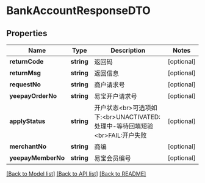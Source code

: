 # BankAccountResponseDTO

## Properties
Name | Type | Description | Notes
------------ | ------------- | ------------- | -------------
**returnCode** | **string** | 返回码 | [optional] 
**returnMsg** | **string** | 返回信息 | [optional] 
**requestNo** | **string** | 商户请求号 | [optional] 
**yeepayOrderNo** | **string** | 易宝开户请求号 | [optional] 
**applyStatus** | **string** | 开户状态&lt;br&gt;可选项如下:&lt;br&gt;UNACTIVATED:处理中-等待回填短验&lt;br&gt;FAIL:开户失败 | [optional] 
**merchantNo** | **string** | 商编 | [optional] 
**yeepayMemberNo** | **string** | 易宝会员编号 | [optional] 

[[Back to Model list]](../README.md#documentation-for-models) [[Back to API list]](../README.md#documentation-for-api-endpoints) [[Back to README]](../README.md)


